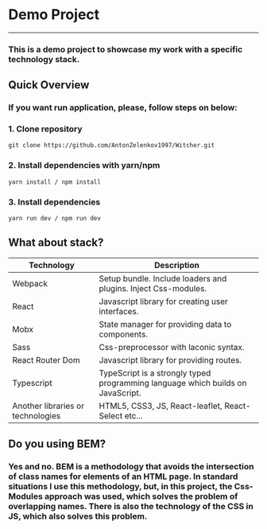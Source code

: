 # Demo Project

----------

### This is a demo project to showcase my work with a specific technology stack. 



## Quick Overview

### If you want run application, please, follow steps on below:

### 1. Clone repository

```console
git clone https://github.com/AntonZelenkov1997/Witcher.git
```

### 2. Install dependencies with yarn/npm
```console
yarn install / npm install
```

### 3. Install dependencies
```console
yarn run dev / npm run dev
```

## What about stack?

| Technology | Description |
| ------ | ----------- |
| Webpack   | Setup bundle. Include loaders and plugins. Inject Css-modules.|
| React | Javascript library for creating user interfaces.|
| Mobx    | State manager for providing data to components.|
| Sass    | Css-preprocessor with laconic syntax. |
| React Router Dom | Javascript library for providing routes. |
| Typescript    | TypeScript is a strongly typed programming language which builds on JavaScript. |
| Another libraries or technologies    | HTML5, CSS3, JS, React-leaflet, React-Select etc...|

## Do you using BEM?

### Yes and no. BEM is a methodology that avoids the intersection of class names for elements of an HTML page. In standard situations I use this methodology, but, in this project, the Css-Modules approach was used, which solves the problem of overlapping names. There is also the technology of the CSS in JS, which also solves this problem.